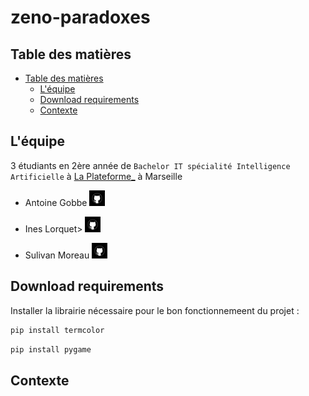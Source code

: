 # zeno-paradoxes

## Table des matières

- [Table des matières](#table-des-matières)
  - [L'équipe](#léquipe)
  - [Download requirements](#download-requirements)
  - [Contexte](#contexte)

## L'équipe

3 étudiants en 2ère année de `Bachelor IT spécialité Intelligence Artificielle` à [La Plateforme_](https://laplateforme.io/) à Marseille

- Antoine Gobbe
  <a href="https://github.com/NovaStarmax">
    <img src="img/github.png" width=25>
  </a>

- Ines Lorquet>
  <a href="https://github.com/ines-lorquet">
    <img src="img/github.png" width=25>
  </a>

- Sulivan Moreau
  <a href="https://github.com/sulivan-moreau">
    <img src="img/github.png" width=25>
  </a>


## Download requirements
Installer la librairie nécessaire pour le bon fonctionnemeent du projet :
```sh
pip install termcolor
```  
```sh
pip install pygame
```  

## Contexte
